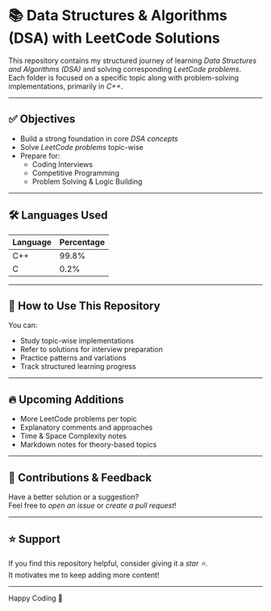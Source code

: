 # 📚 Data Structures & Algorithms (DSA) with LeetCode Solutions

This repository contains my structured journey of learning *Data Structures and Algorithms (DSA)* and solving corresponding *LeetCode problems*.  
Each folder is focused on a specific topic along with problem-solving implementations, primarily in *C++*.

---

## ✅ Objectives

- Build a strong foundation in core *DSA concepts*
- Solve *LeetCode problems* topic-wise
- Prepare for:
  - Coding Interviews  
  - Competitive Programming  
  - Problem Solving & Logic Building

---

## 🛠 Languages Used

| Language | Percentage |
|----------|------------|
| C++      | 99.8%      |
| C        | 0.2%       |

---

## 🚀 How to Use This Repository

You can:
- Study topic-wise implementations
- Refer to solutions for interview preparation
- Practice patterns and variations
- Track structured learning progress

---

## 🔥 Upcoming Additions

- More LeetCode problems per topic
- Explanatory comments and approaches
- Time & Space Complexity notes
- Markdown notes for theory-based topics

---

## 🤝 Contributions & Feedback

Have a better solution or a suggestion?  
Feel free to *open an issue* or *create a pull request*!

---

## ⭐ Support

If you find this repository helpful, consider giving it a *star ⭐*.  
It motivates me to keep adding more content!

---

Happy Coding 🚀
